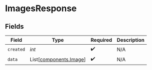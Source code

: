 # ImagesResponse


## Fields

| Field                                                      | Type                                                       | Required                                                   | Description                                                |
| ---------------------------------------------------------- | ---------------------------------------------------------- | ---------------------------------------------------------- | ---------------------------------------------------------- |
| `created`                                                  | *int*                                                      | :heavy_check_mark:                                         | N/A                                                        |
| `data`                                                     | List[[components.Image](../../models/components/image.md)] | :heavy_check_mark:                                         | N/A                                                        |